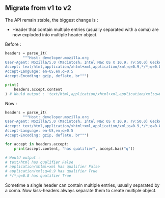 Migrate from v1 to v2
------------------------

The API remain stable, the biggest change is :

  - Header that contain multiple entries (usually separated with a coma) are now exploded into multiple header object.

Before :
```python
headers = parse_it(
        """Host: developer.mozilla.org
User-Agent: Mozilla/5.0 (Macintosh; Intel Mac OS X 10.9; rv:50.0) Gecko/20100101 Firefox/50.0
Accept: text/html,application/xhtml+xml,application/xml;q=0.9,*/*;q=0.8
Accept-Language: en-US,en;q=0.5
Accept-Encoding: gzip, deflate, br""")

print(
    headers.accept.content
) # Would output : 'text/html,application/xhtml+xml,application/xml;q=0.9,*/*;q=0.8'
```
Now :

```python
headers = parse_it(
        """Host: developer.mozilla.org
User-Agent: Mozilla/5.0 (Macintosh; Intel Mac OS X 10.9; rv:50.0) Gecko/20100101 Firefox/50.0
Accept: text/html,application/xhtml+xml,application/xml;q=0.9,*/*;q=0.8
Accept-Language: en-US,en;q=0.5
Accept-Encoding: gzip, deflate, br""")

for accept in headers.accept:
    print(accept.content, "has qualifier", accept.has("q"))

# Would output :
# text/html has qualifier False
# application/xhtml+xml has qualifier False
# application/xml;q=0.9 has qualifier True
# */*;q=0.8 has qualifier True
```

Sometime a single header can contain multiple entries, usually separated by a coma. Now kiss-headers always separate them to create 
multiple object.
